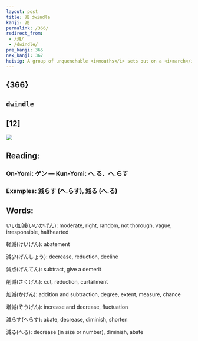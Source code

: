 ```yaml
---
layout: post
title: 減 dwindle
kanji: 減
permalink: /366/
redirect_from:
 - /減/
 - /dwindle/
pre_kanji: 365
nex_kanji: 367
heisig: A group of unquenchable <i>mouths</i> sets out on a <i>march</i> across the country, drinking <i>water</i> wherever they find it until the <i>water</i> supply has <b>dwindled</b> to a trickle, triggering a national disaster.
---
```


## {366}

## `dwindle`

## [12]

<div class="stroke"><img src="E6B89B.png" /></div>

## Reading:

### On-Yomi: ゲン &mdash; Kun-Yomi: へ.る、へ.らす

### Examples: 減らす (へ.らす), 減る (へ.る)

## Words:

いい加減(いいかげん): moderate, right, random, not thorough, vague, irresponsible, halfhearted

軽減(けいげん): abatement

減少(げんしょう): decrease, reduction, decline

減点(げんてん): subtract, give a demerit

削減(さくげん): cut, reduction, curtailment

加減(かげん): addition and subtraction, degree, extent, measure, chance

増減(ぞうげん): increase and decrease, fluctuation

減らす(へらす): abate, decrease, diminish, shorten

減る(へる): decrease (in size or number), diminish, abate
